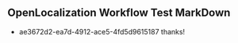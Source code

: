 ## OpenLocalization Workflow Test MarkDown
* ae3672d2-ea7d-4912-ace5-4fd5d9615187 thanks!

<!--HONumber=Aug16_HO3-->


